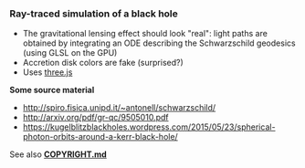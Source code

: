 ### Ray-traced simulation of a black hole

* The gravitational lensing effect should look "real": light paths are obtained by integrating an ODE describing the Schwarzschild geodesics (using GLSL on the GPU)
* Accretion disk colors are fake (surprised?)
* Uses [three.js](http://threejs.org)

**Some source material**

 * http://spiro.fisica.unipd.it/~antonell/schwarzschild/
 * http://arxiv.org/pdf/gr-qc/9505010.pdf
 * https://kugelblitzblackholes.wordpress.com/2015/05/23/spherical-photon-orbits-around-a-kerr-black-hole/

See also **[COPYRIGHT.md](https://github.com/oseiskar/black-hole/blob/master/COPYRIGHT.md)**

